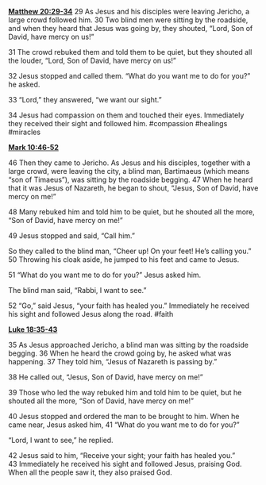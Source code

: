 **[Matthew 20:29-34](http://www.blueletterbible.org/search/preSearch.cfm?Criteria=Matthew+20.29-34&t=NIV)**
29 As Jesus and his disciples were leaving Jericho, a large crowd followed him. 30 Two blind men were sitting by the roadside, and when they heard that Jesus was going by, they shouted, “Lord, Son of David, have mercy on us!”

31 The crowd rebuked them and told them to be quiet, but they shouted all the louder, “Lord, Son of David, have mercy on us!”

32 Jesus stopped and called them. “What do you want me to do for you?” he asked.

33 “Lord,” they answered, “we want our sight.”

34 Jesus had compassion on them and touched their eyes. Immediately they received their sight and followed him. #compassion #healings #miracles 

**[Mark 10:46-52](http://www.blueletterbible.org/search/preSearch.cfm?Criteria=Mark+10.46-52&t=NIV)**

46 Then they came to Jericho. As Jesus and his disciples, together with a large crowd, were leaving the city, a blind man, Bartimaeus (which means “son of Timaeus”), was sitting by the roadside begging. 47 When he heard that it was Jesus of Nazareth, he began to shout, “Jesus, Son of David, have mercy on me!”

48 Many rebuked him and told him to be quiet, but he shouted all the more, “Son of David, have mercy on me!”

49 Jesus stopped and said, “Call him.”

So they called to the blind man, “Cheer up! On your feet! He’s calling you.” 50 Throwing his cloak aside, he jumped to his feet and came to Jesus.

51 “What do you want me to do for you?” Jesus asked him.

The blind man said, “Rabbi, I want to see.”

52 “Go,” said Jesus, “your faith has healed you.” Immediately he received his sight and followed Jesus along the road. #faith

**[Luke 18:35-43](http://www.blueletterbible.org/search/preSearch.cfm?Criteria=Luke+18.35-43&t=NIV)**

35 As Jesus approached Jericho, a blind man was sitting by the roadside begging. 36 When he heard the crowd going by, he asked what was happening. 37 They told him, “Jesus of Nazareth is passing by.”

38 He called out, “Jesus, Son of David, have mercy on me!”

39 Those who led the way rebuked him and told him to be quiet, but he shouted all the more, “Son of David, have mercy on me!”

40 Jesus stopped and ordered the man to be brought to him. When he came near, Jesus asked him, 41 “What do you want me to do for you?”

“Lord, I want to see,” he replied.

42 Jesus said to him, “Receive your sight; your faith has healed you.” 43 Immediately he received his sight and followed Jesus, praising God. When all the people saw it, they also praised God.